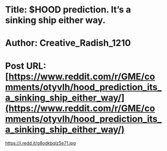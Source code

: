 # Title: $HOOD prediction. It’s a sinking ship either way.
# Author: Creative_Radish_1210
# Post URL: [https://www.reddit.com/r/GME/comments/otyvlh/hood_prediction_its_a_sinking_ship_either_way/](https://www.reddit.com/r/GME/comments/otyvlh/hood_prediction_its_a_sinking_ship_either_way/)


https://i.redd.it/g8odkbqlz5e71.jpg